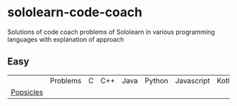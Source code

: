 # sololearn-code-coach
Solutions of code coach problems of Sololearn in various programming languages with explanation of approach


## Easy
<table>
  <th>
    <td>Problems</td>
    <td>C</td>
    <td>C++</td>
    <td>Java</td>
    <td>Python</td>
    <td>Javascript</td>
    <td>Kotlin</td>
  </th>
  <tr>
    <td>
      <a href="https://github.com/Harshaapoorv/sololearn-code-coach/blob/main/problems/Popsicles.txt" target="new">Popsicles</a>
      <a></a>
      <a></a>
      <a></a>
      <a></a>
      <a></a>
      <a></a>
    </td>
  </tr>
</table>

